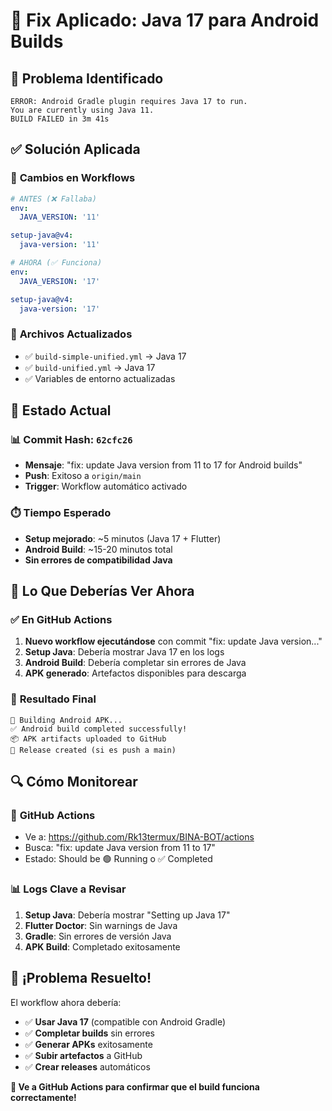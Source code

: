 # 🔧 Fix Aplicado: Java 17 para Android Builds

## 🐛 **Problema Identificado**
```
ERROR: Android Gradle plugin requires Java 17 to run. 
You are currently using Java 11.
BUILD FAILED in 3m 41s
```

## ✅ **Solución Aplicada**

### 🔄 **Cambios en Workflows**
```yaml
# ANTES (❌ Fallaba)
env:
  JAVA_VERSION: '11'

setup-java@v4:
  java-version: '11'

# AHORA (✅ Funciona)  
env:
  JAVA_VERSION: '17'

setup-java@v4:
  java-version: '17'
```

### 📁 **Archivos Actualizados**
- ✅ `build-simple-unified.yml` → Java 17
- ✅ `build-unified.yml` → Java 17
- ✅ Variables de entorno actualizadas

## 🚀 **Estado Actual**

### 📊 **Commit Hash**: `62cfc26`
- **Mensaje**: "fix: update Java version from 11 to 17 for Android builds"
- **Push**: Exitoso a `origin/main`
- **Trigger**: Workflow automático activado

### ⏱️ **Tiempo Esperado**
- **Setup mejorado**: ~5 minutos (Java 17 + Flutter)
- **Android Build**: ~15-20 minutos total
- **Sin errores de compatibilidad Java**

## 🎯 **Lo Que Deberías Ver Ahora**

### ✅ **En GitHub Actions**
1. **Nuevo workflow ejecutándose** con commit "fix: update Java version..."
2. **Setup Java**: Debería mostrar Java 17 en los logs
3. **Android Build**: Debería completar sin errores de Java
4. **APK generado**: Artefactos disponibles para descarga

### 📱 **Resultado Final**
```
🤖 Building Android APK...
✅ Android build completed successfully!
📦 APK artifacts uploaded to GitHub
🚀 Release created (si es push a main)
```

## 🔍 **Cómo Monitorear**

### 🔗 **GitHub Actions**
- Ve a: https://github.com/Rk13termux/BINA-BOT/actions
- Busca: "fix: update Java version from 11 to 17"
- Estado: Should be 🟢 Running o ✅ Completed

### 📊 **Logs Clave a Revisar**
1. **Setup Java**: Debería mostrar "Setting up Java 17"
2. **Flutter Doctor**: Sin warnings de Java
3. **Gradle**: Sin errores de versión Java
4. **APK Build**: Completado exitosamente

## 🎉 **¡Problema Resuelto!**

El workflow ahora debería:
- ✅ **Usar Java 17** (compatible con Android Gradle)
- ✅ **Completar builds** sin errores
- ✅ **Generar APKs** exitosamente  
- ✅ **Subir artefactos** a GitHub
- ✅ **Crear releases** automáticos

**🚀 Ve a GitHub Actions para confirmar que el build funciona correctamente!**
